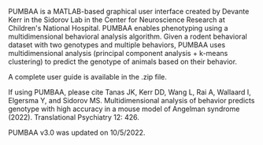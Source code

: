 PUMBAA is a MATLAB-based graphical user interface created by Devante Kerr in the Sidorov Lab in the Center for Neuroscience Research at Children's National Hospital. PUMBAA enables phenotyping using a multidimensional behavioral analysis algorithm. Given a rodent behavioral dataset with two genotypes and multiple behaviors, PUMBAA uses multidimensional analysis (principal component analysis + k-means clustering) to predict the genotype of animals based on their behavior.

A complete user guide is available in the .zip file.

If using PUMBAA, please cite Tanas JK, Kerr DD, Wang L, Rai A, Wallaard I, Elgersma Y, and Sidorov MS. Multidimensional analysis of behavior predicts genotype with high accuracy in a mouse model of Angelman syndrome (2022). Translational Psychiatry 12: 426.

PUMBAA v3.0 was updated on 10/5/2022.
